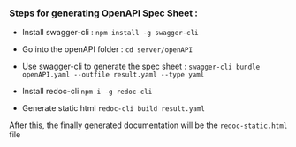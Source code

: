 ### Steps for generating OpenAPI Spec Sheet :

- Install swagger-cli :
  `npm install -g swagger-cli`

- Go into the openAPI folder :
  `cd server/openAPI`

- Use swagger-cli to generate the spec sheet :
  `swagger-cli bundle openAPI.yaml --outfile result.yaml --type yaml`

- Install redoc-cli
  `npm i -g redoc-cli`

- Generate static html
  `redoc-cli build result.yaml`

After this, the finally generated documentation will be the `redoc-static.html` file